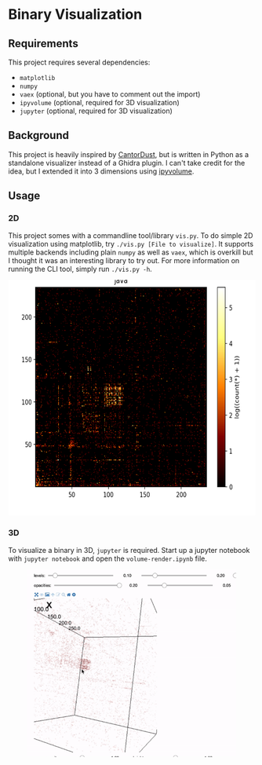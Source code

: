 # Binary Visualization

## Requirements
This project requires several dependencies:
- `matplotlib`
- `numpy`
- `vaex` (optional, but you have to comment out the import)
- `ipyvolume` (optional, required for 3D visualization)
- `jupyter` (optional, required for 3D visualization)

## Background
This project is heavily inspired by [CantorDust](https://github.com/Battelle/cantordust), but is written in Python as a standalone visualizer instead of a Ghidra plugin. I can't take credit for the idea, but I extended it into 3 dimensions using [ipyvolume](https://ipyvolume.readthedocs.io/en/latest/). 

## Usage
### 2D
This project somes with a commandline tool/library `vis.py`. To do simple 2D visualization using matplotlib, try `./vis.py [File to visualize]`. It supports multiple backends including plain `numpy` as well as `vaex`, which is overkill but I thought it was an interesting library to try out. For more information on running the CLI tool, simply run `./vis.py -h`. 
<p align="center">
  <img width=640 height=480 alt="Placeholder for 2d img" src="https://github.com/WilliamASumner/bin-vis/blob/main/rsrc/usr_bin_java.png?raw=true" />
</p>



### 3D
To visualize a binary in 3D, `jupyter` is required. Start up a jupyter notebook with `jupyter notebook` and open the `volume-render.ipynb` file.
<p align="center">
  <img width=426 height=382 alt="Placeholder for 3d img" src="https://github.com/WilliamASumner/bin-vis/blob/main/rsrc/output.gif" />
</p>

